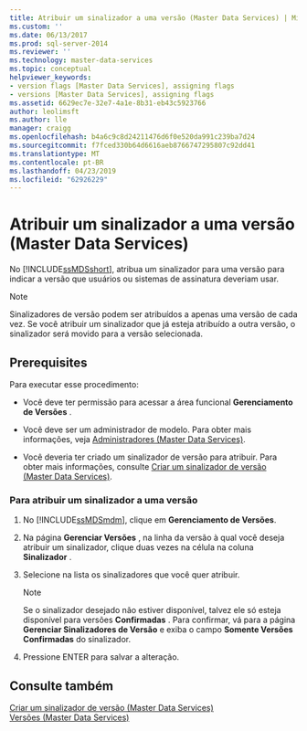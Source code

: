 ```yaml
---
title: Atribuir um sinalizador a uma versão (Master Data Services) | Microsoft Docs
ms.custom: ''
ms.date: 06/13/2017
ms.prod: sql-server-2014
ms.reviewer: ''
ms.technology: master-data-services
ms.topic: conceptual
helpviewer_keywords:
- version flags [Master Data Services], assigning flags
- versions [Master Data Services], assigning flags
ms.assetid: 6629ec7e-32e7-4a1e-8b31-eb43c5923766
author: leolimsft
ms.author: lle
manager: craigg
ms.openlocfilehash: b4a6c9c8d24211476d6f0e520da991c239ba7d24
ms.sourcegitcommit: f7fced330b64d6616aeb8766747295807c92dd41
ms.translationtype: MT
ms.contentlocale: pt-BR
ms.lasthandoff: 04/23/2019
ms.locfileid: "62926229"
---
```

# <a name="assign-a-flag-to-a-version-master-data-services"></a>Atribuir um sinalizador a uma versão (Master Data Services)
  No [!INCLUDE[ssMDSshort](../includes/ssmdsshort-md.md)], atribua um sinalizador para uma versão para indicar a versão que usuários ou sistemas de assinatura deveriam usar.  
  
> [!NOTE]  
>  Sinalizadores de versão podem ser atribuídos a apenas uma versão de cada vez. Se você atribuir um sinalizador que já esteja atribuído a outra versão, o sinalizador será movido para a versão selecionada.  
  
## <a name="prerequisites"></a>Prerequisites  
 Para executar esse procedimento:  
  
-   Você deve ter permissão para acessar a área funcional **Gerenciamento de Versões** .  
  
-   Você deve ser um administrador de modelo. Para obter mais informações, veja [Administradores &#40;Master Data Services&#41;](administrators-master-data-services.md).  
  
-   Você deveria ter criado um sinalizador de versão para atribuir. Para obter mais informações, consulte [Criar um sinalizador de versão &#40;Master Data Services&#41;](../../2014/master-data-services/create-a-version-flag-master-data-services.md).  
  
### <a name="to-assign-a-flag-to-a-version"></a>Para atribuir um sinalizador a uma versão  
  
1.  No [!INCLUDE[ssMDSmdm](../includes/ssmdsmdm-md.md)], clique em **Gerenciamento de Versões**.  
  
2.  Na página **Gerenciar Versões** , na linha da versão à qual você deseja atribuir um sinalizador, clique duas vezes na célula na coluna **Sinalizador** .  
  
3.  Selecione na lista os sinalizadores que você quer atribuir.  
  
    > [!NOTE]  
    >  Se o sinalizador desejado não estiver disponível, talvez ele só esteja disponível para versões **Confirmadas** . Para confirmar, vá para a página **Gerenciar Sinalizadores de Versão** e exiba o campo **Somente Versões Confirmadas** do sinalizador.  
  
4.  Pressione ENTER para salvar a alteração.  
  
## <a name="see-also"></a>Consulte também  
 [Criar um sinalizador de versão &#40;Master Data Services&#41;](../../2014/master-data-services/create-a-version-flag-master-data-services.md)   
 [Versões &#40;Master Data Services&#41;](../../2014/master-data-services/versions-master-data-services.md)  
  
  
